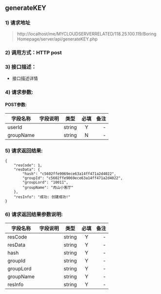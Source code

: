 

## generateKEY

### 1) 请求地址

>http://localhost/me/MYCLOUDSERVERRELATED/118.25.100.119/BoringHomepage/server/api/generateKEY.php

### 2) 调用方式：HTTP post

### 3) 接口描述：

* 接口描述详情

### 4) 请求参数:


#### POST参数:
|字段名称       |字段说明         |类型            |必填            |备注     |
| -------------|:--------------:|:--------------:|:--------------:| ------:|
|userId||string|Y|-|
|groupName||string|N|-|



### 5) 请求返回结果:

```
{
    "resCode": 1,
    "resData": {
        "hash": "c5602ffe9069ece63a14ff471a2d4022",
        "groupId": "c5602ffe9069ece63a14ff471a2d4022",
        "groupLord": "10011",
        "groupName": "肉山小客厅"
    },
    "resInfo": "成功: 创建成功!"
}
```


### 6) 请求返回结果参数说明:
|字段名称       |字段说明         |类型            |必填            |备注     |
| -------------|:--------------:|:--------------:|:--------------:| ------:|
|resCode||string|Y|-|
|resData||string|Y|-|
|hash||string|Y|-|
|groupId||string|Y|-|
|groupLord||string|Y|-|
|groupName||string|Y|-|
|resInfo||string|Y|-|

